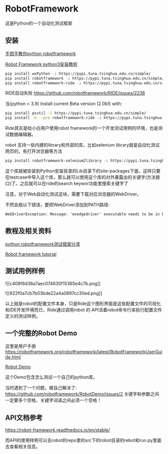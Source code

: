 # RobotFramework

这是Python的一个自动化测试框架


## 安装

[手把手教你python robotframework](https://baijiahao.baidu.com/s?id=1693020882166488853&wfr=spider&for=pc)

[Robot Framework python3安装教程](https://blog.csdn.net/dltsdr/article/details/106182277)

```bash
pip install wxPython -i https://pypi.tuna.tsinghua.edu.cn/simple/
pip install robotframework -i https://pypi.tuna.tsinghua.edu.cn/simple/
pip install robotframework-ride -i https://pypi.tuna.tsinghua.edu.cn/simple/

```

RIDE启动失败  https://github.com/robotframework/RIDE/issues/2238 

当(python < 3.9) Install current Beta version (2.0b1) with: 

```bash
pip install psutil -i https://pypi.tuna.tsinghua.edu.cn/simple/
pip install -U --pre robotframework-ride -i https://pypi.tuna.tsinghua.edu.cn/simple/
```

Ride其实是给小白用户使用robot framework的一个开发测试用例的环境，也是测试数据编辑器。



robot 支持一些内建的library和外部的库，比如selenium library就是自动化测试网页的，有打开浏览器等方法

```bash
pip install robotframework-selenium2library -i https://pypi.tuna.tsinghua.edu.cn/simple/
```

这个库就被安装到Python安装目录的Lib目录下的site-packages下面，这样只要在testcase中导入这个库，那么就可以使用这个库的对外暴露出的关键字(方法接口)了。之后就可以在ride的search keywor功能里搜索关键字了

注意，对于Web自动化测试这块，需要下载对应浏览器的WebDriver。

不然会报以下错误，要把WebDriver添加到PATH路径:

```txt
WebDriverException: Message: 'msedgedriver' executable needs to be in PATH.
```


## 教程及相关资料



[python robotframework测试框架分享](https://blog.csdn.net/xgh1951/article/details/123067010)

[Robot framework tutorial](https://www.tutorialspoint.com/robot_framework/index.htm)


## 测试用例样例

![[c408f8d38a7aec074630f15365e4c7b.png]]

![[822f0a7cb7b03bde22a4a0897cc30ed.png]]

以上就是robot的配置文件本身，只是Ride这个图形界面是这些配置文件的可视化和IDE开发环境而已，Ride通过调用robot 的 API活着robot命令行来执行配置文件定义的测试样例。



## 一个完整的Robot Demo

这里是用户手册
https://robotframework.org/robotframework/latest/RobotFrameworkUserGuide.html

[Robot Demo](https://github.com/robotframework/RobotDemo)

这个Demo包含怎么测试一个自己的python库。

当时遇到了一个问题，被自己解决了: https://github.com/robotframework/RobotDemo/issues/2   关键字和参数之间一定要多个空格，关键字词语之间必须一个空格！


## API文档参考

https://robot-framework.readthedocs.io/en/stable/


而API的使用样例可以去robot的repo里的src下的robot目录的rebot和run.py里面去查看相关信息。